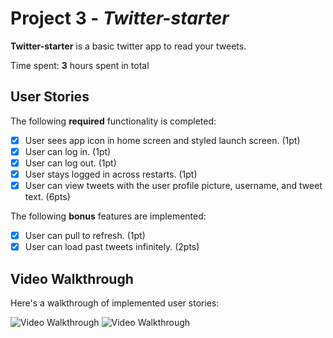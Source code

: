 # Project 3 - *Twitter-starter*

**Twitter-starter** is a basic twitter app to read your tweets.

Time spent: **3** hours spent in total

## User Stories

The following **required** functionality is completed:

- [x] User sees app icon in home screen and styled launch screen. (1pt)
- [x] User can log in. (1pt)
- [x] User can log out. (1pt)
- [x] User stays logged in across restarts. (1pt)
- [x] User can view tweets with the user profile picture, username, and tweet text. (6pts)

The following **bonus** features are implemented:

- [x] User can pull to refresh. (1pt)
- [x] User can load past tweets infinitely. (2pts)

## Video Walkthrough

Here's a walkthrough of implemented user stories:

<img src='http://g.recordit.co/yZYdV3JbQ1.gif' title='Video Walkthrough' width='' alt='Video Walkthrough' />

<img src='http://http://g.recordit.co/yHaU7e5Igb.gif' title='Video Walkthrough' width='' alt='Video Walkthrough' />


